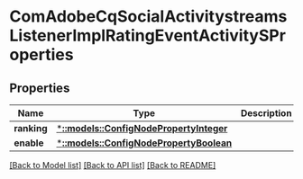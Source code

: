 # ComAdobeCqSocialActivitystreamsListenerImplRatingEventActivitySProperties

## Properties
Name | Type | Description | Notes
------------ | ------------- | ------------- | -------------
**ranking** | [***::models::ConfigNodePropertyInteger**](configNodePropertyInteger.md) |  | [optional] 
**enable** | [***::models::ConfigNodePropertyBoolean**](configNodePropertyBoolean.md) |  | [optional] 

[[Back to Model list]](../README.md#documentation-for-models) [[Back to API list]](../README.md#documentation-for-api-endpoints) [[Back to README]](../README.md)



